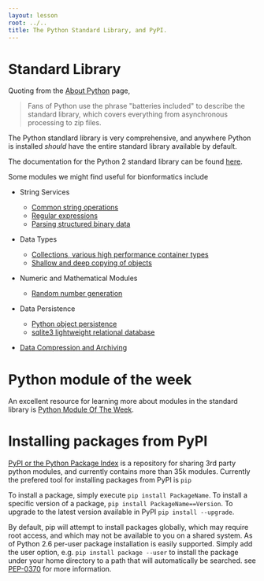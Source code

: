 ```yaml
---
layout: lesson
root: ../..
title: The Python Standard Library, and PyPI. 
---
```



# Standard Library

Quoting from the [About Python](http://www.python.org/about/) page, 

> Fans of Python use the phrase "batteries included" to describe the standard library, which covers everything from asynchronous processing to zip files.

The Python standlard library is very comprehensive, and anywhere Python is installed *should* have the entire standard library available by default. 

The documentation for the Python 2 standard library can be found [here](http://docs.python.org/2/library/). 

Some modules we might find useful for bionformatics include

* String Services 

  * [Common string operations](http://docs.python.org/2/library/string.html)
  * [Regular expressions](http://docs.python.org/2/library/re.html)
  * [Parsing structured binary data](http://docs.python.org/2/library/string.html)

* Data Types

  * [Collections, various high performance container types](http://docs.python.org/2/library/collections.html)
  * [Shallow and deep copying of objects](http://docs.python.org/2/library/copy.html)

* Numeric and Mathematical Modules

  * [Random number generation](http://docs.python.org/2/library/numbers.html)

* Data Persistence

  * [Python object persistence](http://docs.python.org/2/library/shelve.html)
  * [sqlite3 lightweight relational database](http://docs.python.org/2/library/sqlite3.html)

* [Data Compression and Archiving](http://docs.python.org/2/library/archiving.html)

# Python module of the week

An excellent resource for learning more about modules in the standard library is [Python Module Of The Week](http://pymotw.com/2/).

# Installing packages from PyPI

[PyPI or the Python Package Index](https://pypi.python.org/pypi) is a repository for sharing 3rd party python modules, and currently contains more than 35k modules. Currently the prefered tool for installing packages from PyPI is `pip` 

To install a package, simply execute `pip install PackageName`. To install a specific version of a package, `pip install PackageName==Version`. To upgrade to the latest version available in PyPI `pip install --upgrade`. 

By default, pip will attempt to install packages globally, which may require root access, and which may not be available to you on a shared system. As of Python 2.6 per-user package installation is easily supported. Simply add the user option, e.g. `pip install package --user` to install the package under your home directory to a path that will automatically be searched. see [PEP-0370](http://www.python.org/dev/peps/pep-0370/) for more information.
